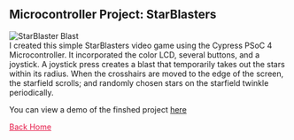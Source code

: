 ## Microcontroller Project: StarBlasters

![StarBlaster Blast](/images/starblaster_blast.gif)  
I created this simple StarBlasters video game using the Cypress PSoC 4 Microcontroller. It incorporated the color LCD, several buttons, and a joystick. A joystick press creates a blast that temporarily takes out the stars within its radius. When the crosshairs are moved to the edge of the screen, the starfield scrolls; and randomly chosen stars on the starfield twinkle periodically.  

You can view a demo of the finshed project [here](https://www.youtube.com/watch?v=1zSfXuz34-k)

<a href="https://katiebug2001.github.io/portfolio" style = "color:#E51746">Back Home</a> 
